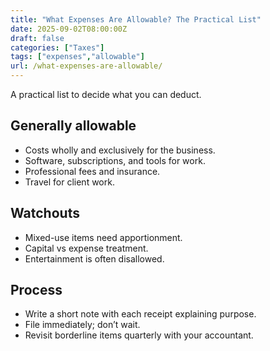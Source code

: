 ```yaml
---
title: "What Expenses Are Allowable? The Practical List"
date: 2025-09-02T08:00:00Z
draft: false
categories: ["Taxes"]
tags: ["expenses","allowable"]
url: /what-expenses-are-allowable/
---
```

A practical list to decide what you can deduct.

## Generally allowable
- Costs wholly and exclusively for the business.
- Software, subscriptions, and tools for work.
- Professional fees and insurance.
- Travel for client work.

## Watchouts
- Mixed-use items need apportionment.
- Capital vs expense treatment.
- Entertainment is often disallowed.

## Process
- Write a short note with each receipt explaining purpose.
- File immediately; don’t wait.
- Revisit borderline items quarterly with your accountant.
